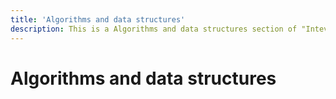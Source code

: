 ```yaml
---
title: 'Algorithms and data structures'
description: This is a Algorithms and data structures section of "Inteview prepper" guide
---
```

# Algorithms and data structures